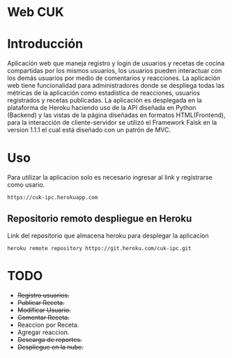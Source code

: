 # Web CUK
# Introducción
Aplicación web que maneja registro y login de usuarios y recetas de cocina compartidas por los mismos usuarios, los usuarios pueden interactuar con los demás usuarios por medio de comentarios y reacciones. La aplicación web tiene funcionalidad para administradores donde se despliega todas las métricas de la aplicación como estadística de reacciones, usuarios registrados y recetas publicadas. La aplicación es desplegada en la plataforma de Heroku haciendo uso de la API diseñada en Python (Backend) y las vistas de la página diseñadas en formatos HTML(Frontend), para la interacción de cliente-servidor se utilizó el Framework Falsk en la version 1.1.1 el cual está diseñado con un patrón de MVC.

# Uso
Para utilizar la aplicacion solo es necesario ingresar al link y registrarse como usario.
```
https://cuk-ipc.herokuapp.com
```

## Repositorio remoto despliegue en Heroku
Link del repositorio que almacena heroku para desplegar la aplicacion
```
heroku remote repository https://git.heroku.com/cuk-ipc.git
```

# TODO
- ~~Registro usuarios.~~
- ~~Publicar Receta.~~
- ~~Modificar Usuario.~~
- ~~Comentar Receta.~~
- Reaccion por Receta.
- Agregar reaccion.
- ~~Descarga de reportes.~~
- ~~Despliegue en la nube.~~

